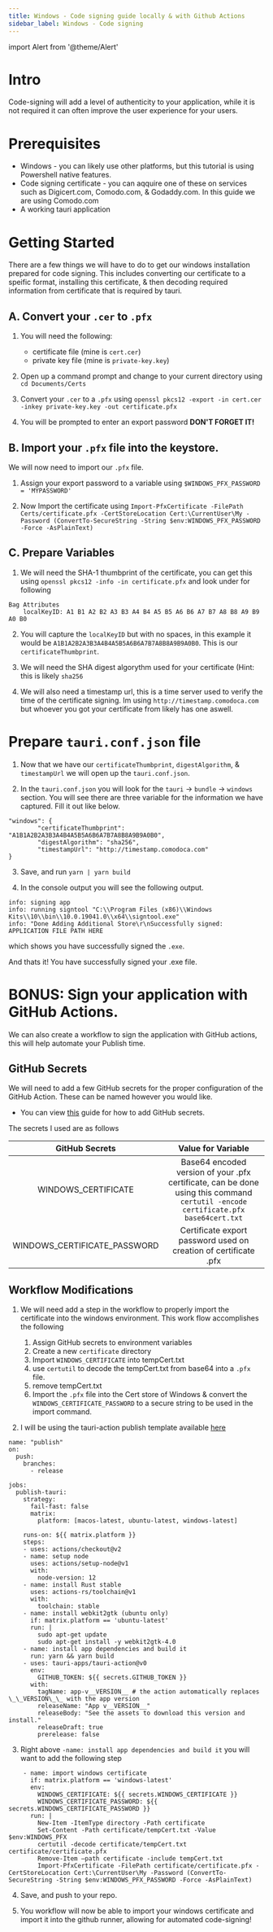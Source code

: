 ```yaml
---
title: Windows - Code signing guide locally & with Github Actions
sidebar_label: Windows - Code signing
---
```


import Alert from '@theme/Alert'

# Intro

Code-signing will add a level of authenticity to your application, while it is not required it can often improve the user experience for your users. 

# Prerequisites 

- Windows - you can likely use other platforms, but this tutorial is using Powershell native features.
- Code signing certificate - you can aqquire one of these on services such as Digicert.com, Comodo.com, & Godaddy.com. In this guide we are using Comodo.com
- A working tauri application


# Getting Started

There are a few things we will have to do to get our windows installation prepared for code signing. This includes converting our certificate to a speific format, installing this certificate, & then decoding required information from certificate that is required by tauri.

## A. Convert your `.cer` to `.pfx`

1. You will need the following:
	- certificate file (mine is `cert.cer`) 
	- private key file (mine is `private-key.key`)

2. Open up a command prompt and change to your current directory using `cd Documents/Certs`

3. Convert your `.cer` to a `.pfx` using `openssl pkcs12 -export -in cert.cer -inkey private-key.key -out certificate.pfx`

4. You will be prompted to enter an export password **DON'T FORGET IT!**

## B. Import your `.pfx` file into the keystore. 

We will now need to import our `.pfx` file.

1. Assign your export password to a variable using `$WINDOWS_PFX_PASSWORD = 'MYPASSWORD'`

2. Now Import the certificate using `Import-PfxCertificate -FilePath Certs/certificate.pfx -CertStoreLocation Cert:\CurrentUser\My -Password (ConvertTo-SecureString -String $env:WINDOWS_PFX_PASSWORD -Force -AsPlainText)`

## C. Prepare Variables

1. We will need the SHA-1 thumbprint of the certificate, you can get this using `openssl pkcs12 -info -in certificate.pfx` and look under for following
```
Bag Attributes
    localKeyID: A1 B1 A2 B2 A3 B3 A4 B4 A5 B5 A6 B6 A7 B7 A8 B8 A9 B9 A0 B0
```

2. You will capture the `localKeyID` but with no spaces, in this example it would be `A1B1A2B2A3B3A4B4A5B5A6B6A7B7A8B8A9B9A0B0`. This is our `certificateThumbprint`.

3. We will need the SHA digest algorythm used for your certificate (Hint: this is likely `sha256`

4. We will also need a timestamp url, this is a time server used to verify the time of the certificate signing. Im using `http://timestamp.comodoca.com` but whoever you got your certificate from likely has one aswell. 

# Prepare `tauri.conf.json` file

1. Now that we have our `certificateThumbprint`, `digestAlgorithm`, & `timestampUrl` we will open up the `tauri.conf.json`.

2. In the `tauri.conf.json` you will look for the `tauri` -> `bundle` -> `windows` section. You will see there are three variable for the information we have captured. Fill it out like below. 
```
"windows": {
        "certificateThumbprint": "A1B1A2B2A3B3A4B4A5B5A6B6A7B7A8B8A9B9A0B0",
        "digestAlgorithm": "sha256",
        "timestampUrl": "http://timestamp.comodoca.com"
}
```
3. Save, and run `yarn | yarn build`

4. In the console output you will see the following output.

```
info: signing app
info: running signtool "C:\\Program Files (x86)\\Windows Kits\\10\\bin\\10.0.19041.0\\x64\\signtool.exe"
info: "Done Adding Additional Store\r\nSuccessfully signed: APPLICATION FILE PATH HERE
``` 

which shows you have successfully signed the `.exe`. 

And thats it! You have successfully signed your .exe file.

# BONUS: Sign your application with GitHub Actions.

We can also create a workflow to sign the application with GitHub actions, this will help automate your Publish time. 

## GitHub Secrets

We will need to add a few GitHub secrets for the proper configuration of the GitHub Action. These can be named however you would like.
- You can view [this](https://docs.github.com/en/actions/reference/encrypted-secrets) guide for how to add GitHub secrets. 

The secrets I used are as follows

| GitHub Secrets | Value for Variable |
|     :---:      |        :---:            |
|WINDOWS_CERTIFICATE| Base64 encoded version of your .pfx certificate, can be done using this command `certutil -encode certificate.pfx base64cert.txt` |
|WINDOWS_CERTIFICATE_PASSWORD|Certificate export password used on creation of certificate .pfx|

## Workflow Modifications


1. We will need add a step in the workflow to properly import the certificate into the windows environment. This work flow accomplishes the following
    1. Assign GitHub secrets to environment variables
    2. Create a new `certificate` directory
    3. Import `WINDOWS_CERTIFICATE` into tempCert.txt
    4. use `certutil` to decode the tempCert.txt from base64 into a `.pfx` file.
    5. remove tempCert.txt
    6. Import the `.pfx` file into the Cert store of Windows & convert the `WINDOWS_CERTIFICATE_PASSWORD` to a secure string to be used in the import command.

2. I will be using the tauri-action publish template available [here](https://github.com/tauri-apps/tauri-action)

```
name: "publish"
on:
  push:
    branches:
      - release

jobs:
  publish-tauri:
    strategy:
      fail-fast: false
      matrix:
        platform: [macos-latest, ubuntu-latest, windows-latest]

    runs-on: ${{ matrix.platform }}
    steps:
    - uses: actions/checkout@v2
    - name: setup node
      uses: actions/setup-node@v1
      with:
        node-version: 12
    - name: install Rust stable
      uses: actions-rs/toolchain@v1
      with:
        toolchain: stable
    - name: install webkit2gtk (ubuntu only)
      if: matrix.platform == 'ubuntu-latest'
      run: |
        sudo apt-get update
        sudo apt-get install -y webkit2gtk-4.0
    - name: install app dependencies and build it
      run: yarn && yarn build
    - uses: tauri-apps/tauri-action@v0
      env:
        GITHUB_TOKEN: ${{ secrets.GITHUB_TOKEN }}
      with:
        tagName: app-v__VERSION__ # the action automatically replaces \_\_VERSION\_\_ with the app version
        releaseName: "App v__VERSION__"
        releaseBody: "See the assets to download this version and install."
        releaseDraft: true
        prerelease: false
```

3. Right above `-name: install app dependencies and build it` you will want to add the following step

```
    - name: import windows certificate
      if: matrix.platform == 'windows-latest'
      env:
        WINDOWS_CERTIFICATE: ${{ secrets.WINDOWS_CERTIFICATE }}
        WINDOWS_CERTIFICATE_PASSWORD: ${{ secrets.WINDOWS_CERTIFICATE_PASSWORD }}
      run: |
        New-Item -ItemType directory -Path certificate
        Set-Content -Path certificate/tempCert.txt -Value $env:WINDOWS_PFX
        certutil -decode certificate/tempCert.txt certificate/certificate.pfx
        Remove-Item –path certificate -include tempCert.txt
        Import-PfxCertificate -FilePath certificate/certificate.pfx -CertStoreLocation Cert:\CurrentUser\My -Password (ConvertTo-SecureString -String $env:WINDOWS_PFX_PASSWORD -Force -AsPlainText)
```
4. Save, and push to your repo.

5. You workflow will now be able to import your windows certificate and import it into the github runner, allowing for automated code-signing!